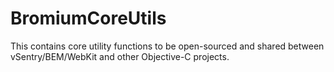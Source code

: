BromiumCoreUtils
================

This contains core utility functions to be open-sourced and shared between vSentry/BEM/WebKit and other Objective-C projects.
